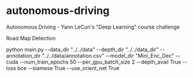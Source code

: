 # autonomous-driving
Autonomous Driving - Yann LeCun's "Deep Learning" course challenge

Road Map Detection 

python main.py --data_dir "../../data" --depth_dir "../../data_dir" --annotation_dir "../../data/annotation.csv" --model_dir "Mini_Enc_Dec" --cuda --num_train_epochs 50 --per_gpu_batch_size 2 --depth_avail True --loss bce --siamese True --use_orient_net True  
